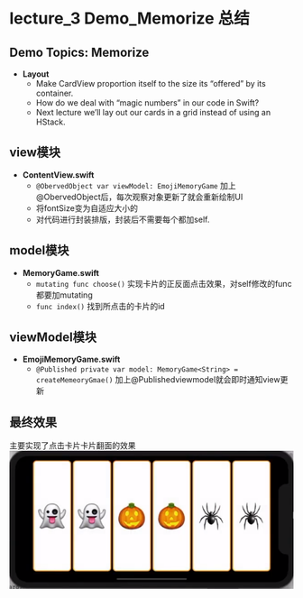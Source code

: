 # lecture_3 Demo_Memorize 总结
## Demo Topics: Memorize
- **Layout**  
    + Make CardView proportion itself to the size its “offered” by its container.  
    + How do we deal with “magic numbers” in our code in Swift?  
    + Next lecture we’ll lay out our cards in a grid instead of using an HStack.  

## view模块
- **ContentView.swift**  
    + `@ObervedObject var viewModel: EmojiMemoryGame` 加上@ObervedObject后，每次观察对象更新了就会重新绘制UI
    + 将fontSize变为自适应大小的  
    + 对代码进行封装排版，封装后不需要每个都加self.

## model模块
- **MemoryGame.swift**  
    + `mutating func choose()` 实现卡片的正反面点击效果，对self修改的func都要加mutating  
    + `func index()` 找到所点击的卡片的id

## viewModel模块
- **EmojiMemoryGame.swift**  
    + `@Published private var model: MemoryGame<String> = createMemeoryGmae()` 加上@Publishedviewmodel就会即时通知view更新

## 最终效果
主要实现了点击卡片卡片翻面的效果
![](./MyDemo_3效果图.png)